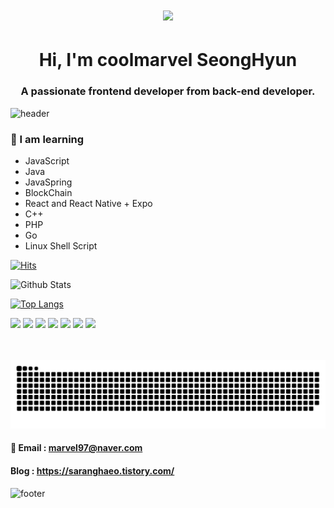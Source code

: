 <h1 align="center">
    <a href="https://git.io/typing-svg">
      <img src="https://readme-typing-svg.herokuapp.com/?lines=Hello,+There!+👋;I+am+coolmarvel+SeongHyun....;Nice+to+meet+you!&center=true&size=30">
    </a>
  </h1>
<h1 align="center">Hi, I'm coolmarvel SeongHyun</h1>
<h3 align="center">A passionate frontend developer from back-end developer.</h3>

![header](https://capsule-render.vercel.app/api?type=waving&color=gradient&height=300&section=header&text=coolmarvel%20codding&fontSize=90)





### 🥕 I am learning 
- JavaScript
- Java
- JavaSpring
- BlockChain
- React and React Native + Expo 
- C++
- PHP
- Go
- Linux Shell Script

[![Hits](https://hits.seeyoufarm.com/api/count/incr/badge.svg?url=https%3A%2F%2Fgithub.com%2Fcoolmarvel&count_bg=%238B08C0&title_bg=%23C20000&icon=node-dot-js.svg&icon_color=%23403535&title=hits&edge_flat=true)](https://hits.seeyoufarm.com)




![Github Stats](https://github-readme-stats.vercel.app/api?username=coolmarvel&show_icons=true&theme=radical)


[![Top Langs](https://github-readme-stats.vercel.app/api/top-langs/?username=coolmarvel&layout=compact)](https://github.com/coolmarvel/github-readme-stats)





<img src="https://img.shields.io/badge/HTML5-f16524?style=flat-square&logo=HTML5&logoColor=white"/>
<img src="https://img.shields.io/badge/CSS3-28a4d8?style=flat-square&logo=CSS3&logoColor=white"/>
<img src="https://img.shields.io/badge/JavaScript-f7e018?style=flat-square&logo=JavaScript&logoColor=white"/>
<img src="https://img.shields.io/badge/React-7ddfff?style=flat-square&logo=React&logoColor=black"/>
<img src="https://img.shields.io/badge/Redux-7649bb?style=flat-square&logo=Redux&logoColor=white"/>
<img src="https://img.shields.io/badge/GitHub-black?style=flat-square&logo=GitHub&logoColor=white"/>
<img src="https://img.shields.io/badge/Go-7649bb?style=flat-square&logo=Go&logoColor=white"/></a>&nbsp 
<br><br><br>



![Snake animation](https://github.com/joaovitormo/joaovitormo/blob/assets/github-contribution-grid-snake.svg)



#### 📧 Email : marvel97@naver.com
#### Blog : https://saranghaeo.tistory.com/

![footer](https://capsule-render.vercel.app/api?type=wave&color=auto&height=200&section=footer&text=%20&fontSize=90)


